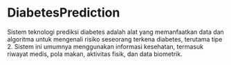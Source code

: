 # DiabetesPrediction
Sistem teknologi prediksi diabetes adalah alat yang memanfaatkan data dan algoritma untuk mengenali risiko seseorang terkena diabetes, terutama tipe 2. Sistem ini umumnya menggunakan informasi kesehatan, termasuk riwayat medis, pola makan, aktivitas fisik, dan data biometrik.
